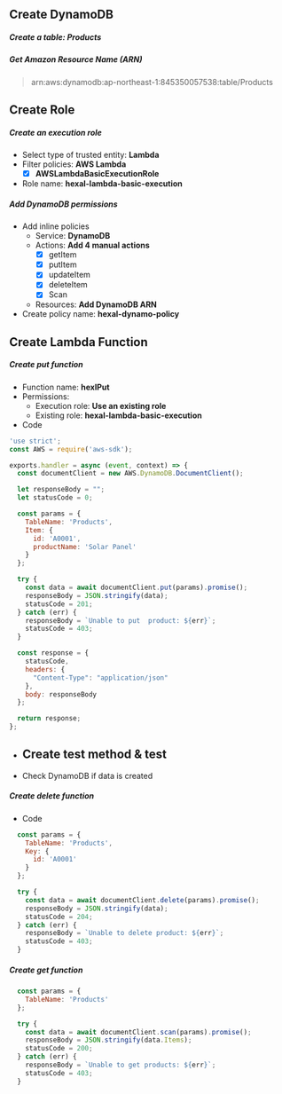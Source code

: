 ## Create DynamoDB
##### Create a table: **Products**
##### Get Amazon Resource Name (ARN)
> arn:aws:dynamodb:ap-northeast-1:845350057538:table/Products

## Create Role
##### Create an execution role
- Select type of trusted entity: **Lambda**
- Filter policies: **AWS Lambda**
  - [x] **AWSLambdaBasicExecutionRole**
- Role name: **hexal-lambda-basic-execution**
##### Add DynamoDB permissions
- Add inline policies
  - Service: **DynamoDB**
  - Actions: **Add 4 manual actions**
    - [x] getItem
    - [x] putItem
    - [x] updateItem
    - [x] deleteItem
    - [x] Scan
  - Resources: **Add DynamoDB ARN**
- Create policy name: **hexal-dynamo-policy**

## Create Lambda Function

##### Create put function
- Function name: **hexlPut**
- Permissions: 
  - Execution role: **Use an existing role**
  - Existing role: **hexal-lambda-basic-execution**
- Code
```javascript
'use strict';
const AWS = require('aws-sdk');

exports.handler = async (event, context) => {
  const documentClient = new AWS.DynamoDB.DocumentClient();

  let responseBody = "";
  let statusCode = 0;

  const params = {
    TableName: 'Products',
    Item: {
      id: 'A0001',
      productName: 'Solar Panel'
    }
  };

  try {
    const data = await documentClient.put(params).promise();
    responseBody = JSON.stringify(data);
    statusCode = 201;
  } catch (err) {
    responseBody = `Unable to put  product: ${err}`;
    statusCode = 403;
  }

  const response = {
    statusCode,
    headers: {
      "Content-Type": "application/json"
    },
    body: responseBody
  };

  return response;
};
```
- Create test method & test
  - 
- Check DynamoDB if data is created

##### Create delete function
- Code
```javascript
  const params = {
    TableName: 'Products',
    Key: {
      id: 'A0001'
    }
  };

  try {
    const data = await documentClient.delete(params).promise();
    responseBody = JSON.stringify(data);
    statusCode = 204;
  } catch (err) {
    responseBody = `Unable to delete product: ${err}`;
    statusCode = 403;
  }
```

##### Create get function
```javascript
  const params = {
    TableName: 'Products'
  };

  try {
    const data = await documentClient.scan(params).promise();
    responseBody = JSON.stringify(data.Items);
    statusCode = 200;
  } catch (err) {
    responseBody = `Unable to get products: ${err}`;
    statusCode = 403;
  }
```


